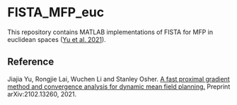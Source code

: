 # FISTA_MFP_euc
This repository contains MATLAB implementations of FISTA for MFP in euclidean spaces ([Yu et al. 2021](https://github.com/Jiajia-Yu/FISTA_MFP_euc/blob/main/README.md#reference)).

## Reference

Jiajia Yu, Rongjie Lai, Wuchen Li and Stanley Osher. [A fast proximal gradient method and convergence analysis for dynamic mean field planning.](https://arxiv.org/abs/2102.13260)  Preprint arXiv:2102.13260, 2021.

